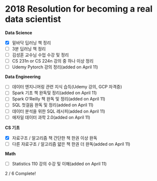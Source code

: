 # 2018 Resolution for becoming a real data scientist 

**Data Science**

- [x] 밑바닥 딥러닝 책 정리
- [ ] 3분 딥러닝 책 정리
- [ ] 김성훈 교수님 수업 수강 및 정리
- [ ] CS 231n or CS 224n 강의 중 하나 이상 정리
- [ ] Udemy Pytorch 강의 정리(added on April 11)

**Data Engineering**

- [ ] 데이터 엔지니어링 관련 지식 습득(Udemy 강의, GCP 자격증)
- [ ] Spark 기초 책 완독및 정리(added on April 11)
- [ ] Spark O'Reilly 책 완독 및 정리(added on April 11)
- [ ] SQL 첫걸음 완독 및 정리(added on April 11)
- [ ] 데이터 분석을 위한 SQL 레시피(added on April 11)
- [ ] 애자일 데이터 과학 2.0(added on April 11)

**CS 기초**

- [x] 자료구조 / 알고리즘 책 간단한 책 한권 이상 완독
- [ ] 다른 자료구조 / 알고리즘 얇은 책 한권 더 완독(added on April 11)

**Math**

- [ ] Statistics 110 강의 수강 및 이해(added on April 11)

2 / 6 Complete!
